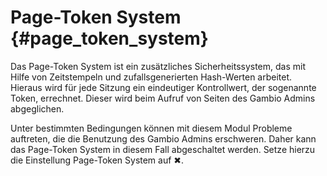 # Page-Token System {#page_token_system}

Das Page-Token System ist ein zusätzliches Sicherheitssystem, das mit Hilfe von Zeitstempeln und zufallsgenerierten Hash-Werten arbeitet. Hieraus wird für jede Sitzung ein eindeutiger Kontrollwert, der sogenannte Token, errechnet. Dieser wird beim Aufruf von Seiten des Gambio Admins abgeglichen.

Unter bestimmten Bedingungen können mit diesem Modul Probleme auftreten, die die Benutzung des Gambio Admins erschweren. Daher kann das Page-Token System in diesem Fall abgeschaltet werden. Setze hierzu die Einstellung Page-Token System auf ✖.



